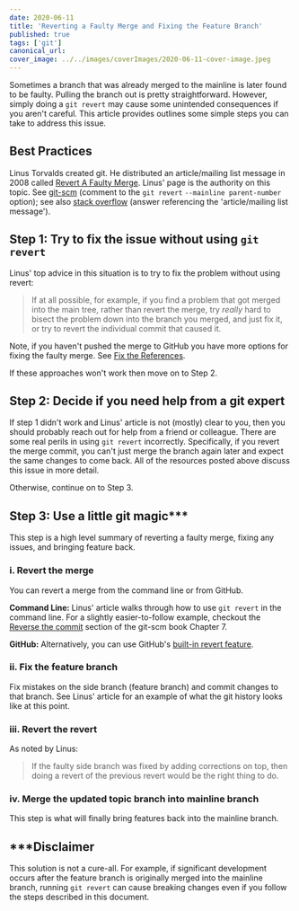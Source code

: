 ```yaml
---
date: 2020-06-11
title: 'Reverting a Faulty Merge and Fixing the Feature Branch'
published: true
tags: ['git']
canonical_url:
cover_image: ../../images/coverImages/2020-06-11-cover-image.jpeg
---
```


Sometimes a branch that was already merged to the mainline is later found to be faulty. Pulling the branch out is pretty straightforward.
However, simply doing a `git revert` may cause some unintended
consequences if you aren't careful. This article provides outlines some simple steps you can take to address this issue.

## Best Practices

Linus Torvalds created git. He distributed an article/mailing list message in 2008 called [Revert A Faulty Merge](https://github.com/git/git/blob/master/Documentation/howto/revert-a-faulty-merge.txt). Linus' page is the authority on this topic. See [git-scm](https://git-scm.com/docs/git-revert) (comment to the `git revert` `--mainline parent-number` option); see also [stack overflow](https://stackoverflow.com/questions/7099833/how-to-revert-a-merge-commit-thats-already-pushed-to-remote-branch) (answer referencing the 'article/mailing list message').

## Step 1: Try to fix the issue without using `git revert`

Linus' top advice in this situation is to try to fix the problem without using revert:

> If at all possible, for example, if you find a problem that got merged into the main tree, rather than revert the merge, try _really_ hard to bisect the problem down into the branch you merged, and just fix it, or try to revert the individual commit that caused it.

Note, if you haven't pushed the merge to GitHub you have more options for fixing the faulty merge. See [Fix the References](https://git-scm.com/book/en/v2/Git-Tools-Advanced-Merging).

If these approaches won't work then move on to Step 2.

## Step 2: Decide if you need help from a git expert

If step 1 didn't work and Linus' article is not (mostly) clear to you, then you should probably reach out for help from a friend or colleague. There are some real perils in using `git revert` incorrectly. Specifically, if you revert the merge commit, you can't just merge the branch again later and expect the same changes to come back. All of the resources posted above discuss this issue in more detail.

Otherwise, continue on to Step 3.

## Step 3: Use a little git magic\*\*\*

This step is a high level summary of reverting a faulty merge, fixing any issues, and bringing feature back.

### i. Revert the merge

You can revert a merge from the command line or from GitHub.

**Command Line:** Linus' article walks through how to use `git revert` in the command line. For a slightly easier-to-follow example, checkout the [Reverse the commit](https://git-scm.com/book/en/v2/Git-Tools-Advanced-Merging) section of the git-scm book Chapter 7.

**GitHub:** Alternatively, you can use GitHub's [built-in revert feature](https://help.github.com/en/github/collaborating-with-issues-and-pull-requests/reverting-a-pull-request).

### ii. Fix the feature branch

Fix mistakes on the side branch (feature branch) and commit changes to that branch. See Linus' article for an example of what the git history looks like at this point.

### iii. Revert the revert

As noted by Linus:

> If the faulty side branch was fixed by adding corrections on top, then doing a revert of the previous revert would be the right thing to do.

### iv. Merge the updated topic branch into mainline branch

This step is what will finally bring features back into the mainline branch.

## \*\*\*Disclaimer

This solution is not a cure-all. For example, if significant development occurs after the feature branch is originally merged into the mainline branch, running `git revert` can cause breaking changes even if you follow the steps described in this document.
